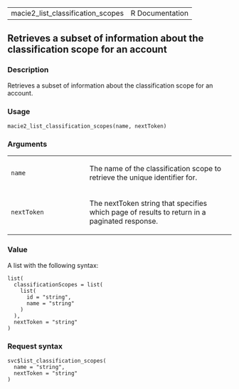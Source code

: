 <table style="width: 100%;">
<tbody>
<tr class="odd">
<td>macie2_list_classification_scopes</td>
<td style="text-align: right;">R Documentation</td>
</tr>
</tbody>
</table>

## Retrieves a subset of information about the classification scope for an account

### Description

Retrieves a subset of information about the classification scope for an
account.

### Usage

    macie2_list_classification_scopes(name, nextToken)

### Arguments

<table>
<colgroup>
<col style="width: 35%" />
<col style="width: 65%" />
</colgroup>
<tbody>
<tr class="odd">
<td><code id="macie2_list_classification_scopes_:_name">name</code></td>
<td><p>The name of the classification scope to retrieve the unique
identifier for.</p></td>
</tr>
<tr class="even">
<td><code
id="macie2_list_classification_scopes_:_nextToken">nextToken</code></td>
<td><p>The nextToken string that specifies which page of results to
return in a paginated response.</p></td>
</tr>
</tbody>
</table>

### Value

A list with the following syntax:

    list(
      classificationScopes = list(
        list(
          id = "string",
          name = "string"
        )
      ),
      nextToken = "string"
    )

### Request syntax

    svc$list_classification_scopes(
      name = "string",
      nextToken = "string"
    )
